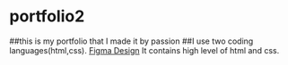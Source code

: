 # portfolio2
##this is my portfolio that I made it by passion
##I use two coding languages(html,css).
[Figma Design](https://www.figma.com/design/Id8p8aIkHZsP1ZqNw66jBK/Untitled?node-id=1-2&t=mArbPOH5LuT5Oask-1)
It contains high level of html and css.
